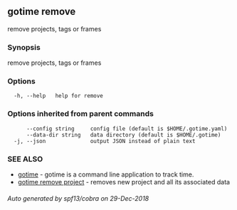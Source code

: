 ## gotime remove

remove projects, tags or frames

### Synopsis

remove projects, tags or frames

### Options

```
  -h, --help   help for remove
```

### Options inherited from parent commands

```
      --config string     config file (default is $HOME/.gotime.yaml)
      --data-dir string   data directory (default is $HOME/.gotime)
  -j, --json              output JSON instead of plain text
```

### SEE ALSO

* [gotime](gotime.md)	 - gotime is a command line application to track time.
* [gotime remove project](gotime_remove_project.md)	 - removes new project and all its associated data

###### Auto generated by spf13/cobra on 29-Dec-2018
